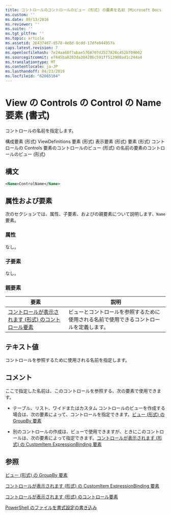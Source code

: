 ```yaml
---
title: コントロールのコントロールのビュー (形式) の要素を名前 |Microsoft Docs
ms.custom: ''
ms.date: 09/13/2016
ms.reviewer: ''
ms.suite: ''
ms.tgt_pltfrm: ''
ms.topic: article
ms.assetid: 26437467-d578-4e8d-8cdd-17dfe644957a
caps.latest.revision: 7
ms.openlocfilehash: 7e24aa60f7abae5768707d2527826c452b709002
ms.sourcegitcommit: e7445ba8203da304286c591ff513900ad1c244a4
ms.translationtype: MT
ms.contentlocale: ja-JP
ms.lasthandoff: 04/23/2019
ms.locfileid: "62065104"
---
```

# <a name="name-element-for-control-for-controls-for-view-format"></a>View の Controls の Control の Name 要素 (書式)

コントロールの名前を指定します。

構成要素 (形式) ViewDefinitions 要素 (形式) 表示要素 (形式) 要素 (形式) コントロールの Controls 要素のコントロールのビュー (形式) の名前の要素のコントロールのビュー (形式)

## <a name="syntax"></a>構文

```xml
<Name>ControlName</Name>
```

## <a name="attributes-and-elements"></a>属性および要素

次のセクションでは、属性、子要素、およびの親要素について説明します、`Name`要素。

### <a name="attributes"></a>属性

なし。

### <a name="child-elements"></a>子要素

なし。

### <a name="parent-elements"></a>親要素

|要素|説明|
|-------------|-----------------|
|[コントロールが表示されます (形式) のコントロール要素](./control-element-for-controls-for-view-format.md)|ビューとコントロールを参照するために使用される名前で使用できるコントロールを定義します。|

## <a name="text-value"></a>テキスト値

コントロールを参照するために使用される名前を指定します。

## <a name="remarks"></a>コメント

ここで指定した名前は、このコントロールを参照する、次の要素で使用できます。

- テーブル、リスト、ワイドまたはカスタム コントロールのビューを作成する場合は、次の要素によって、コントロールを指定できます。[ビュー (形式) の GroupBy 要素](./groupby-element-for-view-format.md)

- 別のコントロールの作成は、ビューで使用できますが、ときにこのコントロールは、次の要素によって指定できます。[コントロールが表示されます (形式) の CustomItem ExpressionBinding 要素](./expressionbinding-element-for-customitem-for-controls-for-view-format.md)

## <a name="see-also"></a>参照

[ビュー (形式) の GroupBy 要素](./groupby-element-for-view-format.md)

[コントロールが表示されます (形式) の CustomItem ExpressionBinding 要素](./expressionbinding-element-for-customitem-for-controls-for-view-format.md)

[コントロールが表示されます (形式) のコントロール要素](./control-element-for-controls-for-view-format.md)

[PowerShell のファイルを書式設定の書き込み](./writing-a-powershell-formatting-file.md)
